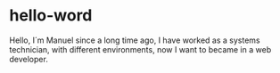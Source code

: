 # hello-word
Hello, I´m Manuel since a long time ago, I have worked as a systems technician, with different environments, now I want to became in a web developer.
